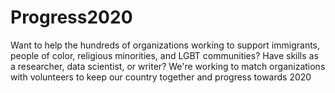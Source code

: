 Progress2020
============

Want to help the hundreds of organizations working to support immigrants, people of color, religious minorities, and LGBT communities? Have skills as a researcher, data scientist, or writer? We're working to match organizations with volunteers to keep our country together and progress towards 2020
